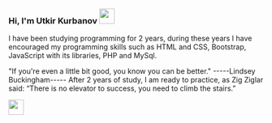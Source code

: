 ### Hi, I'm Utkir Kurbanov <img src="https://media4.giphy.com/media/gM5qFksULw54NMWyry/giphy.gif?cid=ecf05e47z6zgb4zcspq5m5lr3zt80veo2qhyzlfvn4oqotm1&rid=giphy.gif&ct=s" width="30px">

I have been studying programming for 2 years, during these years I have encouraged my programming skills such as HTML and CSS, Bootstrap, JavaScript with its libraries, PHP and MySql. <br />

"If you're even a little bit good, you know you can be better." -----Lindsey Buckingham----- After 2 years of study, I am ready to practice, as Zig Ziglar said: “There is no elevator to success, you need to climb the stairs.” <br />

<a href="https://www.linkedin.com/in/utkir-kurbanov-85144a160/">
  <img src="https://upload.wikimedia.org/wikipedia/commons/thumb/c/ca/LinkedIn_logo_initials.png/600px-LinkedIn_logo_initials.png" width="30px">
</a>
